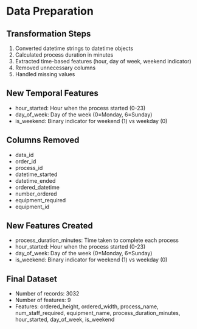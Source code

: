 # Data Preparation

## Transformation Steps
1. Converted datetime strings to datetime objects
2. Calculated process duration in minutes
3. Extracted time-based features (hour, day of week, weekend indicator)
4. Removed unnecessary columns
5. Handled missing values

## New Temporal Features
- hour_started: Hour when the process started (0-23)
- day_of_week: Day of the week (0=Monday, 6=Sunday)
- is_weekend: Binary indicator for weekend (1) vs weekday (0)

## Columns Removed
- data_id
- order_id
- process_id
- datetime_started
- datetime_ended
- ordered_datetime
- number_ordered
- equipment_required
- equipment_id

## New Features Created
- process_duration_minutes: Time taken to complete each process
- hour_started: Hour when the process started (0-23)
- day_of_week: Day of the week (0=Monday, 6=Sunday)
- is_weekend: Binary indicator for weekend (1) vs weekday (0)

## Final Dataset
- Number of records: 3032
- Number of features: 9
- Features: ordered_height, ordered_width, process_name, num_staff_required, equipment_name, process_duration_minutes, hour_started, day_of_week, is_weekend
